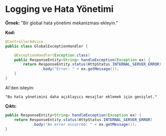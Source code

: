 # Logging ve Hata Yönetimi

**Örnek:**
"Bir global hata yönetimi mekanizması ekleyin."

**Kod:**

```java
@ControllerAdvice
public class GlobalExceptionHandler {

    @ExceptionHandler(Exception.class)
    public ResponseEntity<String> handleException(Exception ex) {
        return ResponseEntity.status(HttpStatus.INTERNAL_SERVER_ERROR)
                .body("Error: " + ex.getMessage());
    }
}
```

AI'den isteyin:

```
"Bu hata yönetimini daha açıklayıcı mesajlar eklemek için genişlet."
```

**Çıktı:**

```java
public ResponseEntity<String> handleException(Exception ex) {
    return ResponseEntity.status(HttpStatus.INTERNAL_SERVER_ERROR)
            .body("An error occurred: " + ex.getMessage());
}
```
